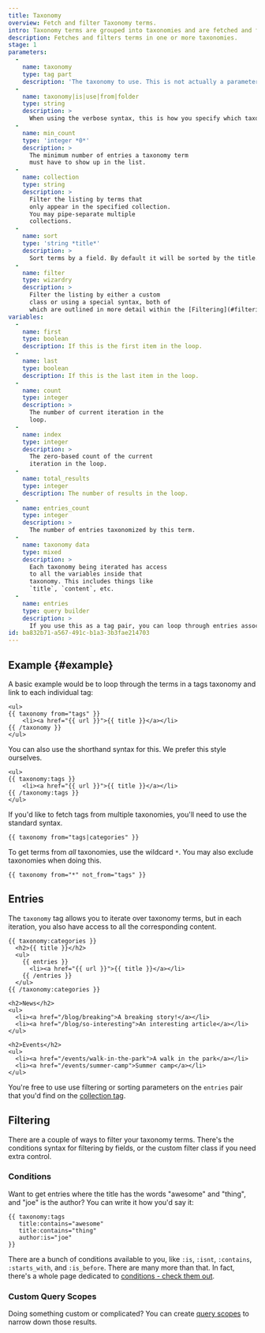 ```yaml
---
title: Taxonomy
overview: Fetch and filter Taxonomy terms.
intro: Taxonomy terms are grouped into taxonomies and are fetched and filtered by this tag. A taxonomy could contain tags, categories, or sock colors.
description: Fetches and filters terms in one or more taxonomies.
stage: 1
parameters:
  -
    name: taxonomy
    type: tag part
    description: 'The taxonomy to use. This is not actually a parameter, but part of the tag itself. For example, `{{ taxonomy:categories }}`'
  -
    name: taxonomy|is|use|from|folder
    type: string
    description: >
      When using the verbose syntax, this is how you specify which taxonomy to use.
  -
    name: min_count
    type: 'integer *0*'
    description: >
      The minimum number of entries a taxonomy term
      must have to show up in the list.
  -
    name: collection
    type: string
    description: >
      Filter the listing by terms that
      only appear in the specified collection.
      You may pipe-separate multiple
      collections.
  -
    name: sort
    type: 'string *title*'
    description: >
      Sort terms by a field. By default it will be sorted by the title. Also available is `entries_count` if you wanted to sort by the most popular terms.
  -
    name: filter
    type: wizardry
    description: >
      Filter the listing by either a custom
      class or using a special syntax, both of
      which are outlined in more detail within the [Filtering](#filtering) section.
variables:
  -
    name: first
    type: boolean
    description: If this is the first item in the loop.
  -
    name: last
    type: boolean
    description: If this is the last item in the loop.
  -
    name: count
    type: integer
    description: >
      The number of current iteration in the
      loop.
  -
    name: index
    type: integer
    description: >
      The zero-based count of the current
      iteration in the loop.
  -
    name: total_results
    type: integer
    description: The number of results in the loop.
  -
    name: entries_count
    type: integer
    description: >
      The number of entries taxonomized by this term.
  -
    name: taxonomy data
    type: mixed
    description: >
      Each taxonomy being iterated has access
      to all the variables inside that
      taxonomy. This includes things like
      `title`, `content`, etc.
  -
    name: entries
    type: query builder
    description: >
      If you use this as a tag pair, you can loop through entries associated with the term. See [entries](#entries) above.
id: ba832b71-a567-491c-b1a3-3b3fae214703
---
```

## Example {#example}


A basic example would be to loop through the terms in a tags taxonomy and link to each individual tag:

```
<ul>
{{ taxonomy from="tags" }}
    <li><a href="{{ url }}">{{ title }}</a></li>
{{ /taxonomy }}
</ul>
```

You can also use the shorthand syntax for this. We prefer this style ourselves.

```
<ul>
{{ taxonomy:tags }}
    <li><a href="{{ url }}">{{ title }}</a></li>
{{ /taxonomy:tags }}
</ul>
```

If you'd like to fetch tags from multiple taxonomies, you'll need to use the standard syntax.

```
{{ taxonomy from="tags|categories" }}
```

To get terms from _all_ taxonomies, use the wildcard `*`. You may also exclude taxonomies when doing this.

```
{{ taxonomy from="*" not_from="tags" }}
```

## Entries

The `taxonomy` tag allows you to iterate over taxonomy terms, but in each iteration, you also have access to all the corresponding content.

```
{{ taxonomy:categories }}
  <h2>{{ title }}</h2>
  <ul>
    {{ entries }}
      <li><a href="{{ url }}">{{ title }}</a></li>
    {{ /entries }}
  </ul>
{{ /taxonomy:categories }}
```

``` .language-output
<h2>News</h2>
<ul>
  <li><a href="/blog/breaking">A breaking story!</a></li>
  <li><a href="/blog/so-interesting">An interesting article</a></li>
</ul>

<h2>Events</h2>
<ul>
  <li><a href="/events/walk-in-the-park">A walk in the park</a></li>
  <li><a href="/events/summer-camp">Summer camp</a></li>
</ul>
```

You're free to use use filtering or sorting parameters on the `entries` pair that you'd find on the [collection tag](/tags/collection).

## Filtering

There are a couple of ways to filter your taxonomy terms. There's the conditions syntax for filtering by fields, or the custom filter class if you need extra control.

### Conditions

Want to get entries where the title has the words "awesome" and "thing", and "joe" is the author? You can write it how you'd say it:

```
{{ taxonomy:tags
   title:contains="awesome"
   title:contains="thing"
   author:is="joe"
}}
```

There are a bunch of conditions available to you, like `:is`, `:isnt`, `:contains`, `:starts_with`, and `:is_before`. There are many more than that. In fact, there's a whole page dedicated to [conditions - check them out][conditions].


### Custom Query Scopes

Doing something custom or complicated? You can create [query scopes](/extending/query-scopes-and-filters) to narrow down those results.



[conditions]: /conditions
[custom_filters]: /addons/classes/filters
